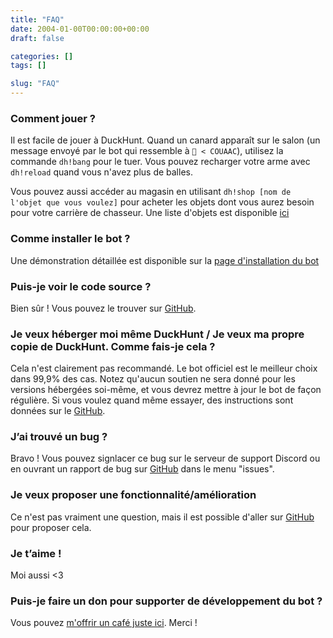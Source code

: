 ```yaml
---
title: "FAQ"
date: 2004-01-00T00:00:00+00:00
draft: false

categories: []
tags: []

slug: "FAQ"
---
```



### Comment jouer ?

Il est facile de jouer à DuckHunt. Quand un canard apparaît sur le salon (un message envoyé par le bot qui ressemble à `🦆 < COUAAC`), utilisez la commande `dh!bang` pour le tuer. Vous pouvez recharger votre arme avec `dh!reload` quand vous n'avez plus de balles.

Vous pouvez aussi accéder au magasin en utilisant `dh!shop [nom de l'objet que vous voulez]` pour acheter les objets dont vous aurez besoin pour votre carrière de chasseur. Une liste d'objets est disponible [ici](https://duckhunt.me/shops-items)

 

### Comme installer le bot ?

Une démonstration détaillée est disponible sur la [page d'installation du bot](https://duckhunt.me/install-duckhunt)

 

### Puis-je voir le code source ?

Bien sûr ! Vous pouvez le trouver sur [GitHub](https://github.com/DuckHunt-discord/DHV2).

 

### Je veux héberger moi même DuckHunt / Je veux ma propre copie de DuckHunt. Comme fais-je cela ?

Cela n'est clairement pas recommandé. Le bot officiel est le meilleur choix dans 99,9% des cas. Notez qu'aucun soutien ne sera donné pour les versions hébergées soi-même, et vous devrez mettre à jour le bot de façon régulière. Si vous voulez quand même essayer, des instructions sont données sur le [GitHub](https://github.com/DuckHunt-discord/DHV3/blob/master/INSTALL.md).

 

### J’ai trouvé un bug ?

Bravo ! Vous pouvez signlacer ce bug sur le serveur de support Discord ou en ouvrant un rapport de bug sur [GitHub](https://github.com/DuckHunt-discord/DHV3/issues) dans le menu "issues".

 

### Je veux proposer une fonctionnalité/amélioration

Ce n'est pas vraiment une question, mais il est possible d'aller sur [GitHub](https://github.com/DuckHunt-discord/DHV3/issues) pour proposer cela.

 

### Je t’aime !

Moi aussi <3

 

### Puis-je faire un don pour supporter de développement du bot ?

Vous pouvez [m'offrir un café juste ici](http://ko-fi.com/duckhunt). Merci !